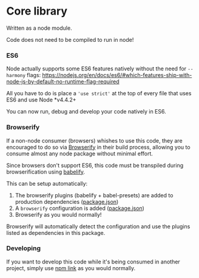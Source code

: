 # Core library

Written as a node module.

Code does not need to be compiled to run in node!

### ES6

Node actually supports some ES6 features natively without the need for `--harmony` flags: https://nodejs.org/en/docs/es6/#which-features-ship-with-node-js-by-default-no-runtime-flag-required

All you have to do is place a `'use strict'` at the top of every file that uses
ES6 and use Node \*v4.4.2+

You can now run, debug and develop your code natively in ES6.

### Browserify

If a non-node consumer (browsers) whishes to use this code, they are encouraged to do so via
[Browserify](browserify.org) in their build process, allowing you to consume almost any node package without minimal effort.

Since browsers don't support ES6, this code must be transpiled during browserification using [babelify](https://github.com/babel/babelify).

This can be setup automatically:

1. The browserify plugins (babelify + babel-presets) are added to production dependencies ([package.json](package.json#L24-L25))
2. A `browserify` configuration is added ([package.json](package.json#L14-L18))
3. Browserify as you would normally!

Browserify will automatically detect the configuration and use
the plugins listed as dependencies in this package.

### Developing

If you want to develop this code while it's being consumed in another project,
simply use [npm link](https://docs.npmjs.com/cli/link) as you would normally.
